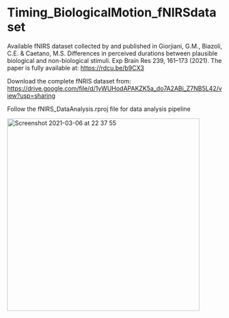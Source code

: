 # Timing_BiologicalMotion_fNIRSdataset
Available fNIRS dataset collected by and published in Giorjiani, G.M., Biazoli, C.E. & Caetano, M.S. Differences in perceived durations between plausible biological and non-biological stimuli. Exp Brain Res 239, 161–173 (2021). The paper is fully available at: https://rdcu.be/b9CX3

Download the complete fNRIS dataset from: https://drive.google.com/file/d/1yWUHodAPAKZK5a_do7A2ABi_Z7NB5L42/view?usp=sharing 

Follow the fNIRS_DataAnalysis.rproj file for data analysis pipeline

   <img width="450" alt="Screenshot 2021-03-06 at 22 37 55" src="https://user-images.githubusercontent.com/32231070/110222784-b892f900-7ecc-11eb-9f24-fe613cafc11c.png">


